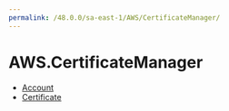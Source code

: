 ```yaml
---
permalink: /48.0.0/sa-east-1/AWS/CertificateManager/
---
```


# AWS.CertificateManager



* [Account](Account.md)
* [Certificate](Certificate.md)